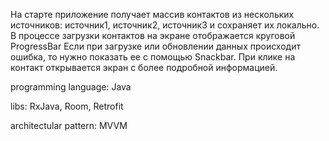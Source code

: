 На старте приложение получает массив контактов из нескольких источников: источник1, источник2, источник3 и сохраняет их локально. В процессе загрузки контактов на экране отображается круговой ProgressBar Если при загрузке или обновлении данных происходит ошибка, то нужно показать ее с помощью Snackbar. При клике на контакт открывается экран с более подробной информацией.

programming language: Java

libs: RxJava, Room, Retrofit

architectular pattern: MVVM
